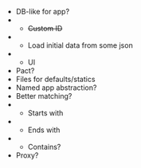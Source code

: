 - DB-like for app?
- - ~~Custom ID~~
- - Load initial data from some json
- - UI
- Pact?
- Files for defaults/statics
- Named app abstraction?
- Better matching?
- - Starts with
- - Ends with
- - Contains?
- Proxy?
